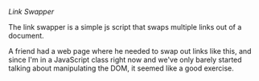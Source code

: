 *Link Swapper*

The link swapper is a simple js script that swaps multiple links out of a document.

A friend had a web page where he needed to swap out links like this, and since I'm in a JavaScript class right now and we've only barely started talking about manipulating the DOM, it seemed like a good exercise.
